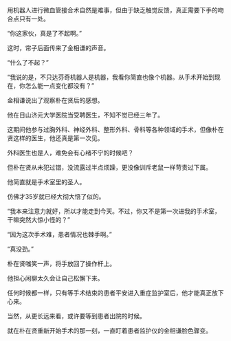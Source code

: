 用机器人进行微血管接合术自然是难事，但由于缺乏触觉反馈，真正需要下手的吻合点只有一处。

“你这家伙，真是了不起啊。”

这时，帘子后面传来了金相谦的声音。

“什么了不起？”

“我说的是，不只达芬奇机器人是机器，我看你简直也像个机器。从手术开始到现在，你怎么能一点变化都没有？”

金相谦说出了观察朴在贤后的感想。

他在日山济元大学医院当受聘医生，不知不觉已经三年了。

这期间他参与过胸外科、神经外科、整形外科、骨科等各种领域的手术，但像朴在贤这样的医生，他还真是第一次见。

外科医生也是人，难免会有心绪不宁的时候吧？

但朴在贤从未犯过错，没流露过半点烦躁，更没像训斥老鼠一样苛责过下属。

他简直就是手术室里的圣人。

仿佛才35岁就已经大彻大悟了似的。

“我本来注意力就好，所以才能走到今天。不过，你又不是第一次进我的手术室，干嘛突然大惊小怪的？”

“因为这次手术难，患者情况也棘手啊。”

“真没劲。”

朴在贤嗤笑一声，将手放回了操作杆上。

他担心闲聊太久会让自己松懈下来。

任何时候都一样，只有等手术结束的患者平安进入重症监护室后，他才能真正放下心来。

当然，从更长远来看，或许要等到患者出院的时候。

就在朴在贤重新开始手术的那一刻，一直盯着患者监护仪的金相谦脸色骤变。